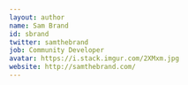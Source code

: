 ```yaml
---
layout: author
name: Sam Brand
id: sbrand
twitter: samthebrand
job: Community Developer
avatar: https://i.stack.imgur.com/2XMxm.jpg
website: http://samthebrand.com/
---
```

